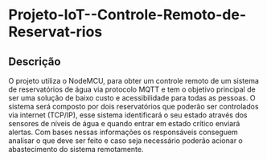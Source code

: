 
# Projeto-IoT--Controle-Remoto-de-Reservat-rios

## Descrição
O projeto utiliza o NodeMCU, para obter um controle remoto de um sistema de reservatórios de água via protocolo MQTT e tem o objetivo principal de ser uma solução de baixo custo e acessibilidade para todas as pessoas.
O sistema será composto por dois reservatórios que poderão ser controlados via internet (TCP/IP), esse sistema identificará o seu estado através dos sensores de níveis de água e quando entrar em estado crítico enviará alertas. Com bases nessas informações os responsáveis conseguem analisar o que deve ser feito e caso seja necessário poderão acionar o abastecimento do sistema remotamente.

